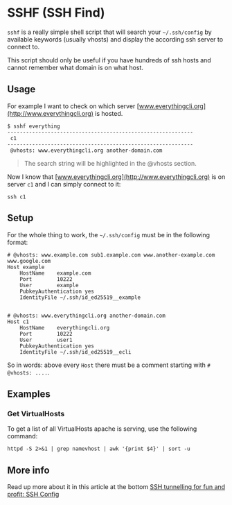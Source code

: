 # SSHF (SSH Find)

`sshf` is a really simple shell script that will search your `~/.ssh/config` by available keywords (usually vhosts) and display the according ssh server to connect to.

This script should only be useful if you have hundreds of ssh hosts and cannot remember what domain is on what host.

## Usage

For example I want to check on which server [www.everythingcli.org](http://www.everythingcli.org) is hosted.

```shell
$ sshf everything
------------------------------------------------------------
 c1
------------------------------------------------------------
 @vhosts: www.everythingcli.org another-domain.com
```

> The search string will be highlighted in the @vhosts section.

Now I know that [www.everythingcli.org](http://www.everythingcli.org) is on server `c1` and I can simply connect to it:
```shell
ssh c1
```


## Setup

For the whole thing to work, the `~/.ssh/config` must be in the following format:

```shell
# @vhosts: www.example.com sub1.example.com www.another-example.com www.google.com
Host example
	HostName	example.com
	Port		10222
	User		example
	PubkeyAuthentication yes
	IdentityFile ~/.ssh/id_ed25519__example


# @vhosts: www.everythingcli.org another-domain.com
Host c1
	HostName	everythingcli.org
	Port		10222
	User		user1
	PubkeyAuthentication yes
	IdentityFile ~/.ssh/id_ed25519__ecli
```

So in words: above every `Host` there must be a comment starting with `# @vhosts: ....`.

## Examples

### Get VirtualHosts

To get a list of all VirtualHosts apache is serving, use the following command:
```shell
httpd -S 2>&1 | grep namevhost | awk '{print $4}' | sort -u
```

## More info

Read up more about it in this article at the bottom [SSH tunnelling for fun and profit: SSH Config](http://www.everythingcli.org/ssh-tunnelling-for-fun-and-profit-ssh-config/)
